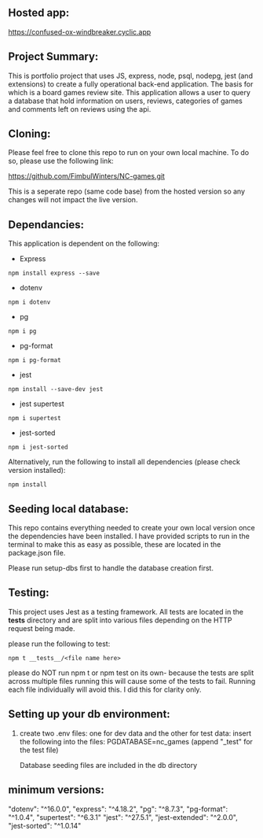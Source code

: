 ## Hosted app:

https://confused-ox-windbreaker.cyclic.app

## Project Summary:

This is portfolio project that uses JS, express, node, psql, nodepg, jest (and extensions) to create a fully operational back-end application. The basis for which is a board games review site. This application allows a user to query a database that hold information on users, reviews, categories of games and comments left on reviews using the api.

## Cloning:

Please feel free to clone this repo to run on your own local machine. To do so, please use the following link:

https://github.com/FimbulWinters/NC-games.git

This is a seperate repo (same code base) from the hosted version so any changes will not impact the live version.

## Dependancies:

This application is dependent on the following:

- Express

```
npm install express --save

```

- dotenv

```
npm i dotenv
```

- pg

```
npm i pg
```

- pg-format

```
npm i pg-format
```

- jest

```
npm install --save-dev jest
```

- jest supertest

```
npm i supertest
```

- jest-sorted

```
npm i jest-sorted
```

Alternatively, run the following to install all dependencies (please check version installed):

```
npm install
```

## Seeding local database:

This repo contains everything needed to create your own local version once the dependencies have been installed.
I have provided scripts to run in the terminal to make this as easy as possible, these are located in the package.json file.

Please run setup-dbs first to handle the database creation first.

## Testing:

This project uses Jest as a testing framework. All tests are located in the **tests** directory and are split into various files depending on the HTTP request being made.

please run the following to test:

```
npm t __tests__/<file name here>
```

please do NOT run npm t or npm test on its own- because the tests are split across multiple files running this will cause some of the tests to fail. Running each file individually will avoid this. I did this for clarity only.

## Setting up your db environment:

1. create two .env files: one for dev data and the other for test data:
   insert the following into the files: PGDATABASE=nc_games (append "\_test" for the test file)

   Database seeding files are included in the db directory

## minimum versions:

"dotenv": "^16.0.0",
"express": "^4.18.2",
"pg": "^8.7.3",
"pg-format": "^1.0.4",
"supertest": "^6.3.1"
"jest": "^27.5.1",
"jest-extended": "^2.0.0",
"jest-sorted": "^1.0.14"
